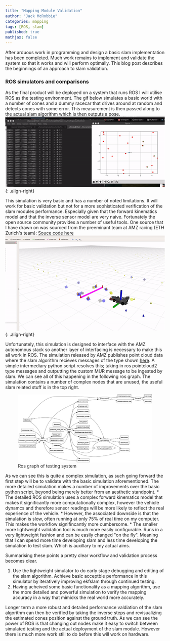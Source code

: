 ```yaml
---
title: "Mapping Module Validation"
author: "Jack McRobbie"
categories: mapping
tags: [ROS, slam]
published: true
mathjax: false
---
```

After arduous work in programming and design a basic slam implementation has been completed. Much work remains to implement and validate the system so that it works and will perform optimally. This blog post describes the beginnings of an approach to slam validation. 

### ROS simulators and comparisons

As the final product will be deployed on a system that runs ROS I will utilise ROS as the testing environment. The gif below simulates a basic world with a number of cones and a dummy racecar that drives around at random and detects cones with some error. This measurement is then passed along to the actual slam algorithm which is then outputs a pose. 
![image-left](/assets/img/slam/slamtest.gif){: .align-right}

This simulation is very basic and has a number of noted limitations. It will work for basic validation but not for a more sophisticated verification of the slam modules performance. Especially given that the forward kinematics model and that the inverse sensor model are very naive. Fortunately the open source community provides a number of useful tools. One source that I have drawn on was sourced from the preeminant team at AMZ racing (ETH Zurich's team): [Souce code here](https://github.com/AMZ-Driverless/fssim)
![image-left](/assets/img/slam/fssim.gif){: .align-right}

Unfortunately, this simulation is designed to interface with the AMZ autonomous stack so another layer of interfacing is necessary to make this all work in ROS. The simulation released by AMZ publishes point cloud data where the slam algorithm recieves messages of the type shown [here](https://github.com/MURDriverless/mur_common/blob/master/msg/cone_msg.msg). A simple intermediary python script resolves this; taking in ros pointcloud2 type messages and outputting the custom MUR message to be ingested by slam. We can see all of this happening in the following ros graph. The simulation contains a number of complex nodes that are unused, the useful slam related stuff is in the top right.

<figure>
  <img src="/assets/img/slam/rosgraph_slam.png" alt="roscore"/>
  <figcaption>Ros graph of testing system</figcaption>
</figure>
As we can see this is quite a complex simulation, as such going forward the first step will be to validate with the basic simulation aforementioned. The more detailed simulation makes a number of improvements over the basic python script, beyond being merely better from an aesthetic standpoint. 
* The detailed ROS simulation uses a complex forward kinematics model that makes it significantly more computationally complex, however the vehicle dynamcs and therefore sensor readings will be more likely to reflect the real experience of the vehicle. 
* However, the associated downside is that the simulation is slow, often running at only 75% of real time on my computer. This makes the workflow signifincantly more cumbersome. 
* The smaller more lightweight validation tool is much more easily configurable. Runs in a very lightweight fashion and can be easily changed "on the fly". Meaning that I can spend more time developing slam and less time developing the simulation to test slam. Which is auxillary to my actual aims.

Summarising these points a pretty clear workflow and validation process becomes clear. 
1. Use the lightweight simulator to do early stage debugging and editing of the slam algorithm. Achieve basic acceptble performance in this simulator by iteratively improving ekfslam through continued testing. 
2. Having acheived some basic functionality as a mapping algorithm, use the more detailed and powerful simulation to verify the mapping accuracy in a way that mimicks the real world more accurately. 

Longer term a more robust and detailed performance valdiation of the slam algorithm can then be verified by taking the inverse steps and revisualizing the estimated cones position against the ground truth. As we can see the power of ROS is that changing out nodes make it easy to switch between simulated testing and the actual deployment of the slam module. However there is much more work still to do before this will work on hardware. 
